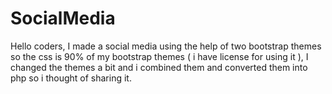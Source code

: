 # SocialMedia
Hello coders, I made a social media using the help of two bootstrap themes so the css is 90% of my bootstrap themes ( i have license for using it ), I changed the themes a bit and i combined them and converted them into php so i thought of sharing it.
